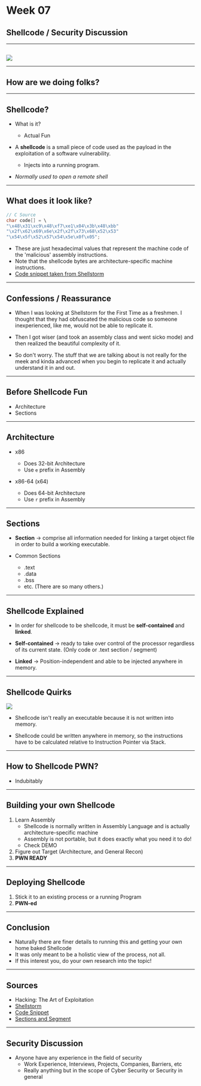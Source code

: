 # Week 07
## Shellcode / Security Discussion

---
##
##
![](https://raw.githubusercontent.com/AOrps/SigMal/master/educational-material/sem3/img/sem3-beetle.jpg)
<!-- Beetle should change by sem -->

---
## How are we doing folks?

---
## Shellcode?
* What is it?
    * Actual Fun

* A **shellcode** is a small piece of code used as the payload in the exploitation of a software vulnerability.
    * Injects into a running program.

* _Normally used to open a remote shell_
---
## What does it look like?
```C
// C Source
char code[] = \
"\x48\x31\xc9\x48\xf7\xe1\x04\x3b\x48\xbb"
"\x2f\x62\x69\x6e\x2f\x2f\x73\x68\x52\x53"
"\x54\x5f\x52\x57\x54\x5e\x0f\x05";
```
* These are just hexadecimal values that represent the machine code of the 'malicious' assembly instructions.
* Note that the shellcode bytes are architecture-specific machine instructions. 
* [Code snippet taken from Shellstorm](http://shell-storm.org/shellcode/files/shellcode-866.php)

---
## Confessions / Reassurance
* When I was looking at Shellstorm for the First Time as a freshmen. I thought that they had obfuscated the malicious code so someone inexperienced, like me, would not be able to replicate it. 

* Then I got wiser (and took an assembly class and went sicko mode) and then realized the beautiful complexity of it.

* So don't worry. The stuff that we are talking about is not really for the meek and kinda advanced when you begin to replicate it and actually understand it in and out.

---
## Before Shellcode Fun

* Architecture
* Sections

---
## Architecture
* x86 
    * Does 32-bit Architecture
    * Use `e` prefix in Assembly

* x86-64 (x64)
    * Does 64-bit Architecture
    * Use `r` prefix in Assembly

---
## Sections
* **Section** -> comprise all information needed for linking a target object file in order to build a working executable. 

* Common Sections
    * .text
    * .data
    * .bss
    * etc. (There are so many others.) 

---
## Shellcode Explained
* In order for shellcode to be shellcode, it must be **self-contained** and **linked**.

* **Self-contained** -> ready to take over control of the processor regardless of its current state. (Only code or .text section / segment)

* **Linked** -> Position-independent and able to be injected anywhere in memory.

---
## Shellcode Quirks 
![](https://raw.githubusercontent.com/AOrps/SigMal/master/educational-material/sem3/img/sectionInDisk.png)

* Shellcode isn't really an executable because it is not written into memory.

* Shellcode could be written anywhere in memory, so the instructions have to be calculated relative to Instruction Pointer via Stack.
---
## How to Shellcode PWN?
* Indubitably

---
## Building your own Shellcode 
1. Learn Assembly
    - Shellcode is normally written in Assembly Language and is actually architecture-specific machine
    - Assembly is not portable, but it does exactly what you need it to do!
    * Check DEMO
1. Figure out Target (Architecture, and General Recon)
1. **PWN READY**

---
## Deploying Shellcode
1. Stick it to an existing process or a running Program
1. **PWN-ed**

---
## Conclusion

* Naturally there are finer details to running this and getting your own home baked Shellcode
* It was only meant to be a holistic view of the process, not all. 
* If this interest you, do your own research into the topic!

---

## Sources  
* Hacking: The Art of Exploitation
* [Shellstorm](http://shell-storm.org/shellcode/)
* [Code Snippet](http://shell-storm.org/shellcode/files/shellcode-866.php)
* [Sections and Segment](https://www.intezer.com/blog/research/executable-linkable-format-101-part1-sections-segments/)
---

## Security Discussion 
* Anyone have any experience in the field of security
    * Work Experience, Interviews, Projects, Companies, Barriers, etc
    * Really anything but in the scope of Cyber Security or Security in general

